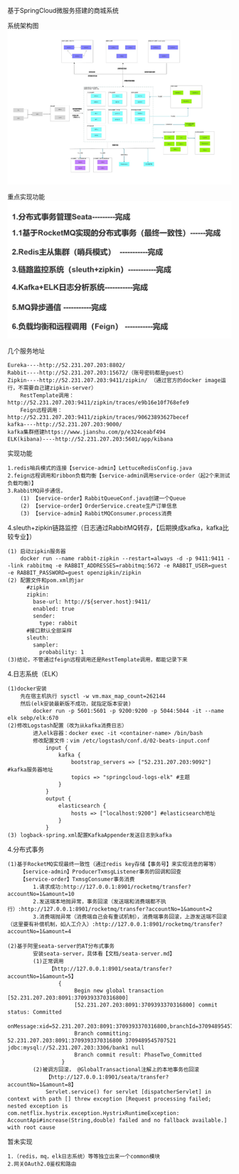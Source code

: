 基于SpringCloud微服务搭建的商城系统

系统架构图
![系统架构图](https://github.com/Asice/mall/blob/master/%E6%96%87%E6%A1%A3/%E7%B3%BB%E7%BB%9F%E6%9E%B6%E6%9E%84.jpg)

重点实现功能
![重点实现功能](https://github.com/Asice/mall/blob/master/%E6%96%87%E6%A1%A3/%E9%87%8D%E7%82%B9%E5%AE%9E%E7%8E%B0.JPG)

几个服务地址
    
    Eureka----http://52.231.207.203:8802/
    Rabbit----http://52.231.207.203:15672/（账号密码都是guest）
    Zipkin----http://52.231.207.203:9411/zipkin/ （通过官方的docker image运行，不需要自己建zipkin-server）
        RestTemplate调用：http://52.231.207.203:9411/zipkin/traces/e9b16e10f768efe9
        Feign远程调用：http://52.231.207.203:9411/zipkin/traces/90623893627becef
    kafka----http://52.231.207.203:9000/
    kafka集群搭建https://www.jianshu.com/p/e324ceabf494
    ELK(kibana)----http://52.231.207.203:5601/app/kibana

实现功能

    1.redis哨兵模式的连接【service-admin】LettuceRedisConfig.java
    2.feign远程调用和ribbon负载均衡【service-admin调用service-order（起2个来测试负载均衡）】
    3.RabbitMQ异步通信，
        (1) 【service-order】RabbitQueueConf.java创建一个Queue
        (2) 【service-order】OrderService.create生产订单信息
        (3) 【service-admin】RabbitMQConsumer.process消费
4.sleuth+zipkin链路监控（日志通过RabbitMQ转存，【后期换成kafka，kafka比较专业】）

    (1) 启动zipkin服务器
        docker run --name rabbit-zipkin --restart=always -d -p 9411:9411 --link rabbitmq -e RABBIT_ADDRESSES=rabbitmq:5672 -e RABBIT_USER=guest -e RABBIT_PASSWORD=guest openzipkin/zipkin
    (2) 配置文件和pom.xml的jar
          #zipkin
          zipkin:
            base-url: http://${server.host}:9411/
            enabled: true
            sender:
              type: rabbit
          #接口默认全部采样
          sleuth:
            sampler:
              probability: 1
    (3)结论，不管通过feign远程调用还是RestTemplate调用，都能记录下来
4.日志系统（ELK）

    (1)docker安装
        先在宿主机执行 sysctl -w vm.max_map_count=262144
        然后(elk安装最新版不成功，就指定版本安装) 
            docker run -p 5601:5601 -p 9200:9200 -p 5044:5044 -it --name elk sebp/elk:670
    (2)修改Logstash配置（改为从kafka消费日志）
            进入elk容器：docker exec -it <container-name> /bin/bash
            修改配置文件：vim /etc/logstash/conf.d/02-beats-input.conf
                input {
                    kafka {
                    	bootstrap_servers => ["52.231.207.203:9092"]  #kafka服务器地址
                		topics => "springcloud-logs-elk" #主题
                	}
                }
                output {
                	elasticsearch {
                		hosts => ["localhost:9200"] #elasticsearch地址
                	}
                }
    (3) logback-spring.xml配置KafkaAppender发送日志到kafka
4.分布式事务

    (1)基于RocketMQ实现最终一致性（通过redis key存储【事务号】来实现消息的幂等）
        【service-admin】ProducerTxmsgListener事务的回调和回查
        【service-order】TxmsgConsumer事务消费
            1.请求成功:http://127.0.0.1:8901/rocketmq/transfer?accountNo=1&amount=10
            2.发送端本地抛异常，事务回滚（发送端和消费端都不执行）:http://127.0.0.1:8901/rocketmq/transfer?accountNo=1&amount=2
            3.消费端抛异常（消费端自己会有重试机制），消费端事务回滚，上游发送端不回滚（这里要有补偿机制，如人工介入）:http://127.0.0.1:8901/rocketmq/transfer?accountNo=1&amount=4
    
    (2)基于阿里seata-server的AT分布式事务
            安装seata-server，具体看【文档/seata-server.md】
            (1)正常调用
                 【http://127.0.0.1:8901/seata/transfer?accountNo=1&amount=5】
                    {
                         Begin new global transaction [52.231.207.203:8091:3709393370316800]
                         [52.231.207.203:8091:3709393370316800] commit status: Committed
                         onMessage:xid=52.231.207.203:8091:3709393370316800,branchId=3709489545707521,branchType=AT,resourceId=jdbc:mysql://52.231.207.203:3306/bank1,applicationData=null
                         Branch committing: 52.231.207.203:8091:3709393370316800 3709489545707521 jdbc:mysql://52.231.207.203:3306/bank1 null
                         Branch commit result: PhaseTwo_Committed    
                     }
            (2)被调方回滚， @GlobalTransactional注解上的本地事务也回滚
                【http://127.0.0.1:8901/seata/transfer?accountNo=1&amount=8】
                Servlet.service() for servlet [dispatcherServlet] in context with path [] threw exception [Request processing failed; nested exception is com.netflix.hystrix.exception.HystrixRuntimeException: AccountApi#increase(String,double) failed and no fallback available.] with root cause

暂未实现
    
    1.（redis，mq，elk日志系统）等等独立出来一个common模块
    2.网关OAuth2.0鉴权和路由
